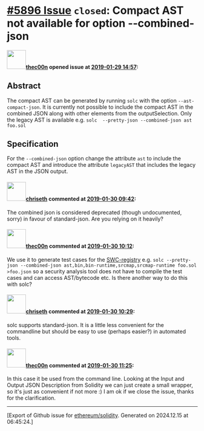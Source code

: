 # [\#5896 Issue](https://github.com/ethereum/solidity/issues/5896) `closed`: Compact AST not available for option  --combined-json

#### <img src="https://avatars.githubusercontent.com/u/6027459?u=fa310a8a1b790d280109d5c201d7122638ec7640&v=4" width="50">[thec00n](https://github.com/thec00n) opened issue at [2019-01-29 14:57](https://github.com/ethereum/solidity/issues/5896):

## Abstract

The compact AST can be generated by running `solc` with the option `--ast-compact-json`. It is currently not possible to include the compact AST in the combined JSON along with other elements from the outputSelection. Only the legacy AST is available e.g. `solc  --pretty-json --combined-json ast foo.sol`

## Specification

For the `--combined-json` option change the attribute `ast` to include the compact AST and introduce the attribute `legacyAST` that includes the legacy AST in the JSON output. 

#### <img src="https://avatars.githubusercontent.com/u/9073706?v=4" width="50">[chriseth](https://github.com/chriseth) commented at [2019-01-30 09:42](https://github.com/ethereum/solidity/issues/5896#issuecomment-458877891):

The combined json is considered deprecated (though undocumented, sorry) in favour of standard-json. Are you relying on it heavily?

#### <img src="https://avatars.githubusercontent.com/u/6027459?u=fa310a8a1b790d280109d5c201d7122638ec7640&v=4" width="50">[thec00n](https://github.com/thec00n) commented at [2019-01-30 10:12](https://github.com/ethereum/solidity/issues/5896#issuecomment-458887719):

We use it to generate test cases for the [SWC-registry](https://github.com/SmartContractSecurity/SWC-registry) e.g. `solc --pretty-json --combined-json ast,bin,bin-runtime,srcmap,srcmap-runtime foo.sol >foo.json` so a security analysis tool does not have to compile the test cases and can access AST/bytecode etc. Is there another way to do this with solc?

#### <img src="https://avatars.githubusercontent.com/u/9073706?v=4" width="50">[chriseth](https://github.com/chriseth) commented at [2019-01-30 10:29](https://github.com/ethereum/solidity/issues/5896#issuecomment-458893321):

solc supports standard-json. It is a little less convenient for the commandline but should be easy to use (perhaps easier?) in automated tools.

#### <img src="https://avatars.githubusercontent.com/u/6027459?u=fa310a8a1b790d280109d5c201d7122638ec7640&v=4" width="50">[thec00n](https://github.com/thec00n) commented at [2019-01-30 11:25](https://github.com/ethereum/solidity/issues/5896#issuecomment-458910073):

In this case it be used from the command line. Looking at the Input and Output JSON Description from Solidity we can just create a small wrapper, so it's just as convenient if not more :) I am ok if we close the issue, thanks for the clarification.


-------------------------------------------------------------------------------



[Export of Github issue for [ethereum/solidity](https://github.com/ethereum/solidity). Generated on 2024.12.15 at 06:45:24.]
